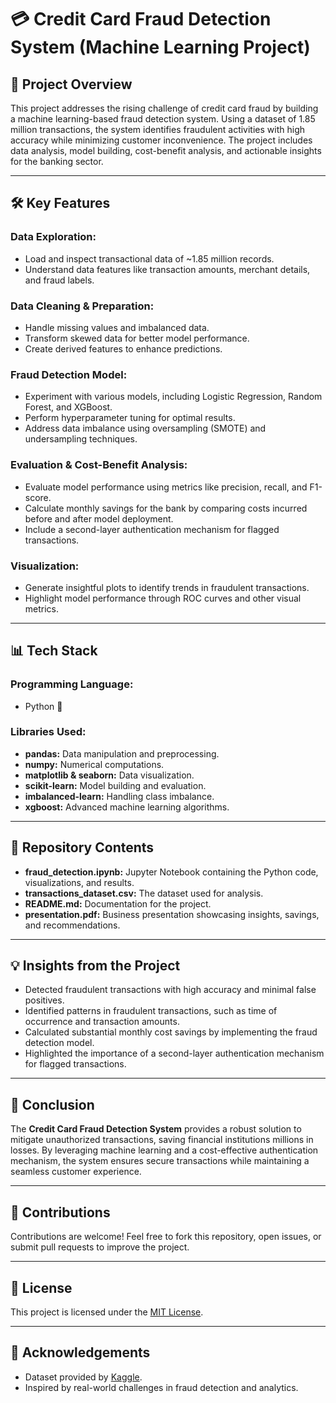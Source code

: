 # 💳 Credit Card Fraud Detection System (Machine Learning Project)

## 🚀 Project Overview
This project addresses the rising challenge of credit card fraud by building a machine learning-based fraud detection system. Using a dataset of 1.85 million transactions, the system identifies fraudulent activities with high accuracy while minimizing customer inconvenience. The project includes data analysis, model building, cost-benefit analysis, and actionable insights for the banking sector.

---

## 🛠️ Key Features
### Data Exploration:
- Load and inspect transactional data of ~1.85 million records.
- Understand data features like transaction amounts, merchant details, and fraud labels.

### Data Cleaning & Preparation:
- Handle missing values and imbalanced data.
- Transform skewed data for better model performance.
- Create derived features to enhance predictions.

### Fraud Detection Model:
- Experiment with various models, including Logistic Regression, Random Forest, and XGBoost.
- Perform hyperparameter tuning for optimal results.
- Address data imbalance using oversampling (SMOTE) and undersampling techniques.

### Evaluation & Cost-Benefit Analysis:
- Evaluate model performance using metrics like precision, recall, and F1-score.
- Calculate monthly savings for the bank by comparing costs incurred before and after model deployment.
- Include a second-layer authentication mechanism for flagged transactions.

### Visualization:
- Generate insightful plots to identify trends in fraudulent transactions.
- Highlight model performance through ROC curves and other visual metrics.

---

## 📊 Tech Stack
### Programming Language:
- Python 🐍

### Libraries Used:
- **pandas:** Data manipulation and preprocessing.
- **numpy:** Numerical computations.
- **matplotlib & seaborn:** Data visualization.
- **scikit-learn:** Model building and evaluation.
- **imbalanced-learn:** Handling class imbalance.
- **xgboost:** Advanced machine learning algorithms.

---

## 📁 Repository Contents
- **fraud_detection.ipynb:** Jupyter Notebook containing the Python code, visualizations, and results.
- **transactions_dataset.csv:** The dataset used for analysis.
- **README.md:** Documentation for the project.
- **presentation.pdf:** Business presentation showcasing insights, savings, and recommendations.

---

## 💡 Insights from the Project
- Detected fraudulent transactions with high accuracy and minimal false positives.
- Identified patterns in fraudulent transactions, such as time of occurrence and transaction amounts.
- Calculated substantial monthly cost savings by implementing the fraud detection model.
- Highlighted the importance of a second-layer authentication mechanism for flagged transactions.

---

## 🎯 Conclusion
The **Credit Card Fraud Detection System** provides a robust solution to mitigate unauthorized transactions, saving financial institutions millions in losses. By leveraging machine learning and a cost-effective authentication mechanism, the system ensures secure transactions while maintaining a seamless customer experience.

---

## 🤝 Contributions
Contributions are welcome! Feel free to fork this repository, open issues, or submit pull requests to improve the project.

---

## 📜 License
This project is licensed under the [MIT License](LICENSE).

---

## 📢 Acknowledgements
- Dataset provided by [Kaggle](https://www.kaggle.com/).
- Inspired by real-world challenges in fraud detection and analytics.
